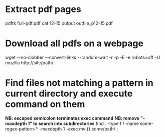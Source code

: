 # Extract pdf pages
pdftk full-pdf.pdf cat 12-15 output outfile_p12-15.pdf

# Download all pdfs on a webpage
wget --no-clobber --convert-links --random-wait -r -p -E -e robots=off -U mozilla http://site/path/

# Find files not matching a pattern in current directory and execute command on them
**NB: escaped semicolon terminates exec command**
**NB: remove "-maxdepth 1" to search into subdirectories**
find . -type f ! -name some-regex-pattern-* -maxdepth 1 -exec mv {} some/path/ \;
